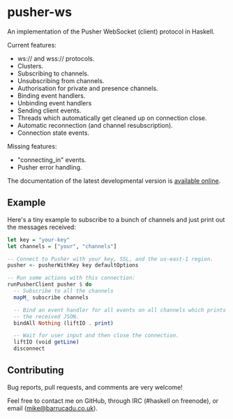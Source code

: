 pusher-ws
=========

An implementation of the Pusher WebSocket (client) protocol in
Haskell.

Current features:

- ws:// and wss:// protocols.
- Clusters.
- Subscribing to channels.
- Unsubscribing from channels.
- Authorisation for private and presence channels.
- Binding event handlers.
- Unbinding event handlers
- Sending client events.
- Threads which automatically get cleaned up on connection close.
- Automatic reconnection (and channel resubscription).
- Connection state events.

Missing features:

- "connecting_in" events.
- Pusher error handling.

The documentation of the latest developmental version is
[available online][docs].

Example
-------

Here's a tiny example to subscribe to a bunch of channels and just
print out the messages received:

```haskell
let key = "your-key"
let channels = ["your", "channels"]

-- Connect to Pusher with your key, SSL, and the us-east-1 region.
pusher <- pusherWithKey key defaultOptions

-- Run some actions with this connection:
runPusherClient pusher $ do
  -- Subscribe to all the channels
  mapM_ subscribe channels

  -- Bind an event handler for all events on all channels which prints
  -- the received JSON.
  bindAll Nothing (liftIO . print)

  -- Wait for user input and then close the connection.
  liftIO (void getLine)
  disconnect
```

Contributing
------------

Bug reports, pull requests, and comments are very welcome!

Feel free to contact me on GitHub, through IRC (#haskell on freenode),
or email (mike@barrucadu.co.uk).

[docs]: https://docs.barrucadu.co.uk/pusher-ws
